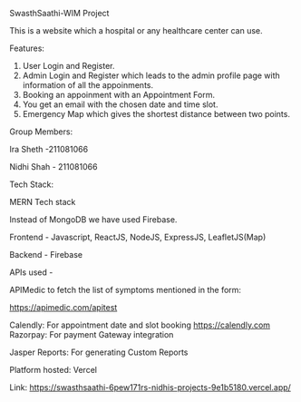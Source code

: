 SwasthSaathi-WIM Project


This is a website which a hospital or any healthcare center can use.

Features:
1. User Login and Register.
2. Admin Login and Register which leads to the admin profile page with information of all the appoinments.
3. Booking an appoinment with an Appointment Form.
4. You get an email with the chosen date and time slot.
5. Emergency Map which gives the shortest distance between two points.

Group Members:

Ira Sheth -211081066

Nidhi Shah - 211081066


Tech Stack:

MERN Tech stack

Instead of MongoDB we have used Firebase.

Frontend - Javascript, ReactJS, NodeJS, ExpressJS, LeafletJS(Map)

Backend - Firebase

APIs used  - 

APIMedic to fetch the list of symptoms mentioned in the form:

https://apimedic.com/apitest

Calendly: For appointment date and slot booking
		https://calendly.com
Razorpay: For payment Gateway integration

Jasper Reports: For generating Custom Reports


Platform hosted: Vercel

Link: https://swasthsaathi-6pew171rs-nidhis-projects-9e1b5180.vercel.app/


